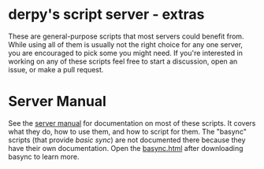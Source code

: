 # derpy's script server - extras
These are general-purpose scripts that most servers could benefit from.
While using all of them is usually not the right choice for any one server, you are encouraged to pick some you might need.
If you're interested in working on any of these scripts feel free to start a discussion, open an issue, or make a pull request.

# Server Manual
See the [server manual](http://bullyscripting.net/server.html) for documentation on most of these scripts.
It covers what they do, how to use them, and how to script for them.
The "basync" scripts (that provide *basic sync*) are not documented there because they have their own documentation.
Open the [basync.html](./scripts/basync/basync.html) after downloading basync to learn more.